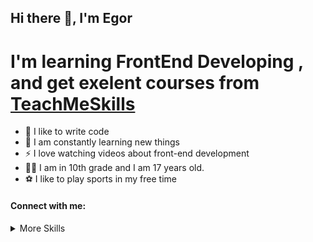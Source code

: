 <!-- <a><h1></h1></a>
<img  alt="Lines of code" src="https://img.shields.io/tokei/lines/github/AbzMijon/PracticeMySkills?color=blue&label=Lines%20in%20repository&logo=lines&logoColor=blue">
<img alt="GitHub top language" src="https://img.shields.io/github/languages/top/AbzMijon/TMS-FE24?label=The%20main%20language&style=for-the-badge">
![](https://img.shields.io/github/watchers/AbzMijon/TMS-FE24?style=social) -->
<!DOCTYPE html>
<html lang="en">
<head>
    <meta charset="UTF-8">
    <link rel="stylesheet" href="./fontawesome/css/all.min.css">
</head>
<body>
    <h2 class="hello__title" >Hi there 👋, I'm Egor</h2>
    <h1 class="main__title"> I'm learning FrontEnd Developing , and get exelent courses from <a href="https://teachmeskills.by/">TeachMeSkills</a></h1>
    <ul>
        <li>💪 I like to write code</li>
        <li>🥅 I am constantly learning new things</li>
        <li>⚡ I love watching videos about front-end development</li>
        <li>🤹🏽 I am in 10th grade and I am 17 years old.</li>
        <li>⚽ I like to play sports in my free time</li>
    </ul>
    <h4>Connect with me:</h4>
    <div class="connect__wrap">
        <a href="https://vk.com/abzmijon"><i class="fa-brands fa-vk"></i></a>
        <a href="https://www.instagram.com/abz.mijon/"><i class="fa-brands fa-instagram"></i></a>
    </div>
</body>
</html>
<details>
<summary>More Skills</summary>
    <ul>
        <li><a href="">HTML5</a></li>
        <li><a href="">CSS3</a></li>
        <li><a href="">FlexBox</a></li>
        <li><a href="">Grid Layout</a></li>
        <li><a href="">Bootstrap</a></li>
        <li><a href="">FontAwesome</a></li>
        <li><a href="">SwiperJS</a></li>
        <li><a href="">Git</a></li>
        <li><a href="">Cross-platform layout</a></li>
        <li><a href="">SASS and SCSS</a></li>
        <li><a href="">Npm</a></li>
        <li><a href="">Parcel</a></li>
        <li><a href="">JavaScript Basics</a></li>
    </ul>
</details>
































<!-- - 👋 Hi, I’m @AbzMijon and im from Belarus
- 👀 I’m interested in Frontend Developing
- 🌱 I’m currently learning JavaScript now and taking excellent courses from TeachMeSkills!
- ▃▃▃▃▃▃▃▃▃▃▃▃▃▃▃
- ✅ At the moment I know:
- 1)HTML5
- 2)CSS3
- 3)FlexBox
- 4)Grid Layout
- 5)Bootstrap
- 6)FontAwesome
- 7)SwiperJS
- 8)Git
- 9)Cross-platform layout
- 10)SASS and SCSS
- 11)Npm
- 12)Parcel
- 13)JavaScript Basics
- ▃▃▃▃▃▃▃▃▃▃▃▃▃▃▃
- ☎ Contact me:
- ▼ Instagram - https://www.instagram.com/abz.mijon/
- ▼ Telegram - @Abz_mijon
- ▼ VK - vk.com/abzmijon
- ▼ Discord - ЕгР1К#9755
 -->

<!---
AbzMijon/AbzMijon is a ✨ special ✨ repository because its `README.md` (this file) appears on your GitHub profile.
You can click the Preview link to take a look at your changes.
--->
